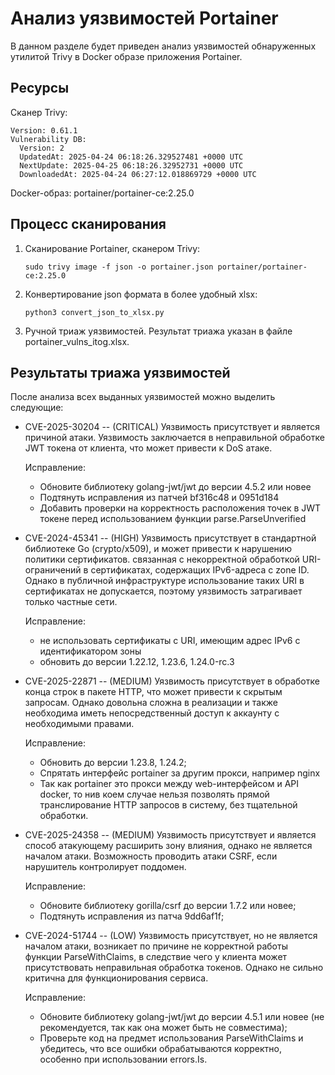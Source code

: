 Анализ уязвимостей Portainer
============================

В данном разделе будет приведен анализ уязвимостей обнаруженных утилитой Trivy в Docker образе
приложения Portainer.

Ресурсы
-------

Сканер Trivy:  

```
Version: 0.61.1
Vulnerability DB:
  Version: 2
  UpdatedAt: 2025-04-24 06:18:26.329527481 +0000 UTC
  NextUpdate: 2025-04-25 06:18:26.32952731 +0000 UTC
  DownloadedAt: 2025-04-24 06:27:12.018869729 +0000 UTC
```

Docker-образ: portainer/portainer-ce:2.25.0 

Процесс сканирования
--------------------

1.  Сканирование Portainer, сканером Trivy:

    ```
    sudo trivy image -f json -o portainer.json portainer/portainer-ce:2.25.0
    ```

2.  Конвертирование json формата в более удобный xlsx:

    ```
    python3 convert_json_to_xlsx.py
    ```

3.  Ручной триаж уязвимостей. Результат триажа указан в файле portainer_vulns_itog.xlsx.

Результаты триажа уязвимостей
-----------------------------

После анализа всех выданных уязвимостей можно выделить следующие:

* CVE-2025-30204 -- (CRITICAL) Уязвимость присутствует и является причиной атаки. Уязвимость заключается
  в неправильной обработке JWT токена от клиента, что может привести к DoS атаке.

  Исправление: 

  - Обновите библиотеку golang-jwt/jwt до версии 4.5.2 или новее
  - Подтянуть исправления из патчей bf316c48 и 0951d184
  - Добавить проверки на корректность расположения точек в JWT токене перед использованием
    функции parse.ParseUnverified

* CVE-2024-45341 -- (HIGH) Уязвимость присутствует в стандартной библиотеке Go (crypto/x509), и
  может привести к нарушению политики сертификатов. связанная с некорректной обработкой
  URI-ограничений в сертификатах, содержащих IPv6-адреса с zone ID. Однако в публичной инфраструктуре
  использование таких URI в сертификатах не допускается, поэтому уязвимость затрагивает только частные сети.

  Исправление: 

  - не использовать сертификаты с URI, имеющим адрес IPv6 с идентификатором зоны 
  - обновить до версии 1.22.12, 1.23.6, 1.24.0-rc.3

* CVE-2025-22871 -- (MEDIUM) Уязвимость присутствует в обработке  конца строк в пакете HTTP, что
  может привести к скрытым запросам. Однако довольна сложна в реализации и также необходима иметь
  непосредственный доступ к аккаунту с необходимыми правами.

  Исправление:

  - Обновить до версии 1.23.8, 1.24.2;
  - Спрятать интерфейс portainer за другим прокси, например nginx
  - Так как portainer это прокси между web-интерфейсом и API docker, то нив коем случае нельзя
    позволять прямой транслирование HTTP запросов в систему, без тщательной обработки.

* CVE-2025-24358 -- (MEDIUM) Уязвимость присутствует и является способ атакующему расширить зону
  влияния, однако не является началом атаки. Возможность проводить атаки CSRF, если нарушитель
  контролирует поддомен.

  Исправление:

  - Обновите библиотеку gorilla/csrf до версии 1.7.2 или новее;
  - Подтянуть исправления из патча 9dd6af1f;


* CVE-2024-51744 -- (LOW) Уязвимость присутствует, но не является началом атаки, возникает по
  причине не корректной работы функции ParseWithClaims, в следствие чего у клиента может
  присутствовать неправильная обработка токенов. Однако не сильно критична для функционирования
  сервиса. 

  Исправление: 

  - Обновите библиотеку golang-jwt/jwt до версии 4.5.1 или новее
    (не рекомендуется, так как она может быть не совместима);
  - Проверьте код на предмет использования ParseWithClaims и убедитесь, что все ошибки
    обрабатываются корректно, особенно при использовании errors.Is.